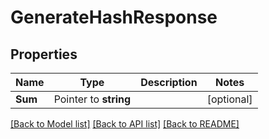# GenerateHashResponse


## Properties

Name | Type | Description | Notes
------------ | ------------- | ------------- | -------------
**Sum** | Pointer to **string** |  | [optional] 





[[Back to Model list]](../README.md#documentation-for-models) [[Back to API list]](../README.md#documentation-for-api-endpoints) [[Back to README]](../README.md)


